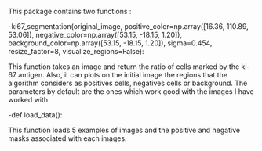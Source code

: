 This package contains two functions :

-ki67_segmentation(original_image,
                      positive_color=np.array([16.36, 110.89, 53.06]),
                      negative_color=np.array([53.15, -18.15, 1.20]),
                      background_color=np.array([53.15, -18.15, 1.20]),
                      sigma=0.454,
                      resize_factor=8,
                      visualize_regions=False):
                      
  This function takes an image and return the ratio of cells marked by the ki-67 antigen.
    Also, it can plots on the initial image the regions that the algorithm considers as positives cells,
    negatives cells or background.
    The parameters by default are the ones which work good with the images I have worked with.
    
    
-def load_data():

This function loads 5 examples of images and the positive and negative masks associated with each images.